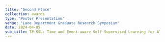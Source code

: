 ```yaml
---
title: "Second Place"
collection: awards
type: "Poster Presentation"
venue: "Lane Department Graduate Research Symposium"
date: 2024-04-05
sub_title: TE-SSL: Time and Event-aware Self Supervised Learning for Alzheimer's Dementia Progression Analysis
---
```

